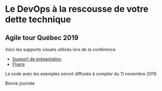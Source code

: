 # Le DevOps à la rescousse de votre dette technique

## Agile tour Québec 2019

Voici les supports visuels utilisés lors de la conférence 
- [Support de présentation](./ATQC-2019-DevOpsEtDetteTechnique-v5.pdf)
- [Flyers](./ATQC-2019-Flyers.pdf)

Le code avec les exemples seront diffusés à compter du 11 novembre 2019.

Bonne journée

